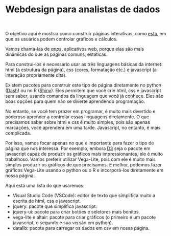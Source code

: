 # Webdesign para analistas de dados

<br>

O objetivo aqui é mostrar como construir páginas interativas, como [esta](???), em que os usuários podem controlar gráficos e cálculos.   

Vamos chamá-las de *apps*, aplicativos web, porque elas são mais dinâmicas do que as páginas comuns, estáticas.   

Para construí-los é necessário usar as três linguagens básicas da internet: html (a estrutura da página), css (cores, formatação etc.) e javascript (a interação propriamente dita).   

Existem pacotes para construir este tipo de página diretamente no python ([Dash](https://plot.ly/products/dash/)) ou no R ([Shiny](http://www.shinyapps.io/)). Eles permitem que você crie html, css e javascript sem saber, usando comandos da linguagem que você já conhece. Eles são boas opções para quem não se diverte aprendendo programação.

No entanto, se você tem prazer em programar, é muito mais divertido e poderoso aprender a controlar essas linguagens diretamente. O que precisamos saber sobre html e css é muito simples, pois são apenas marcações, você aprenderá em uma tarde. Javascript, no entanto, é mais complicada. 

Por isso, vamos focar apenas no que é importante para fazer o tipo de página que nos interessa. Por exemplo, embora [D3](https://d3js.org/) seja o pacote em javascript capaz de produzir os gráficos mais impressionantes, ele é muito trabalhoso. Vamos preferir utilizar Vega-Lite, pois com ele é muito mais simples produzir os gráficos de que precisamos. E melhor, podemos fazer gráficos Vega-Lite usando o python ou o R e incorporá-los diretamente em nossa página.

Aqui está uma lista do que usaremos:

- Visual Studio Code (VSCode): editor de texto que simplifica muito a escrita de html, css e javascript.
- jquery: pacote que simplifica javascript.
- jquery-ui: pacote para criar botões e seletores mais bonitos.
- vega-lite e altair: pacote para criar gráficos (o primeiro é um pacote javascript, o segundo é sua versão em python).  
- datalib: pacote para carregar os dados em csv em nossa página.
